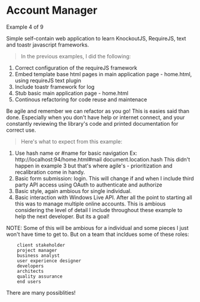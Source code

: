 Account Manager
==============	
Example 4 of 9


Simple self-contain web application to learn 
KnockoutJS, RequireJS, text and toastr javascript 
frameworks. 

> In the previous examples, I did the following:

1) Correct configuration of the requireJS framework 
2) Embed template base html pages in  main application
   page - home.html, using requireJS text plugin
3) Include toastr framework for log
4) Stub basic main application page - home.html
5) Continous refactoring for code reuse and maintenace

Be agile and remember we can refactor as you go! This
is easies said than done. Especially when you don't have
help or internet connect, and your constantly reviewing
the library's code and printed documentation for correct 
use.

> Here's what to expect from this example:

1) Use hash name or #name for basic navigation
   Ex: http://localhost:94/home.html#mail
	  document.location.hash
   This didn't happen in example 3 but that's 
   where agile's - prioritization and recalibration
   come in handy.
2) Basic form submission: login. This will change
   if and when I include third party API access
   using OAuth to authenticate and authorize
3) Basic style, again ambious for single individual.
4) Basic interaction with Windows Live API. After all
   the point to starting all this was to manage
   multiple online accounts. This is ambious considering
   the level of detail I include throughout these 
   example to help the next developer. But its a goal!

NOTE: Some of this will be ambious for a individual
	  and some pieces I just won't have time to get to.
	  But on a team that incldues some of these roles:

		client stakeholder
		project manager
		business analyst
		user experience designer
		developers
		architects
		quality assurance
		end users

   There are many possiblities!

